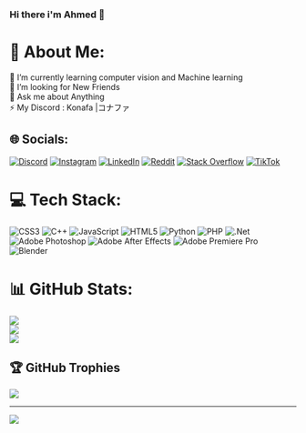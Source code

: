 ### Hi there i'm Ahmed 👋
# :dizzy: About Me:
:telescope: I’m currently learning computer vision and Machine learning<br>:handshake: I’m looking for New Friends<br>:speech_balloon: Ask me about Anything<br>:zap: My Discord : Konafa |コナファ


## :globe_with_meridians: Socials:
[![Discord](https://img.shields.io/badge/Discord-%237289DA.svg?logo=discord&logoColor=white)](https://discord.gg/9YNHrdpx) [![Instagram](https://img.shields.io/badge/Instagram-%23E4405F.svg?logo=Instagram&logoColor=white)](https://instagram.com/konafa_c9x) [![LinkedIn](https://img.shields.io/badge/LinkedIn-%230077B5.svg?logo=linkedin&logoColor=white)](https://linkedin.com/in/KonafaGharib) [![Reddit](https://img.shields.io/badge/Reddit-%23FF4500.svg?logo=Reddit&logoColor=white)](https://reddit.com/user/TenZ_Gharib) [![Stack Overflow](https://img.shields.io/badge/-Stackoverflow-FE7A16?logo=stack-overflow&logoColor=white)](https://stackoverflow.com/users/19762651/konafa-コナファ) [![TikTok](https://img.shields.io/badge/TikTok-%23000000.svg?logo=TikTok&logoColor=white)](https://tiktok.com/@ayanokoji_gharib) 

# :computer: Tech Stack:
![CSS3](https://img.shields.io/badge/css3-%231572B6.svg?style=for-the-badge&logo=css3&logoColor=white) ![C++](https://img.shields.io/badge/c++-%2300599C.svg?style=for-the-badge&logo=c%2B%2B&logoColor=white) ![JavaScript](https://img.shields.io/badge/javascript-%23323330.svg?style=for-the-badge&logo=javascript&logoColor=%23F7DF1E) ![HTML5](https://img.shields.io/badge/html5-%23E34F26.svg?style=for-the-badge&logo=html5&logoColor=white) ![Python](https://img.shields.io/badge/python-3670A0?style=for-the-badge&logo=python&logoColor=ffdd54) ![PHP](https://img.shields.io/badge/php-%23777BB4.svg?style=for-the-badge&logo=php&logoColor=white) ![.Net](https://img.shields.io/badge/.NET-5C2D91?style=for-the-badge&logo=.net&logoColor=white) ![Adobe Photoshop](https://img.shields.io/badge/adobephotoshop-%2331A8FF.svg?style=for-the-badge&logo=adobephotoshop&logoColor=white) ![Adobe After Effects](https://img.shields.io/badge/Adobe%20After%20Effects-9999FF.svg?style=for-the-badge&logo=Adobe%20After%20Effects&logoColor=white) ![Adobe Premiere Pro](https://img.shields.io/badge/Adobe%20Premiere%20Pro-9999FF.svg?style=for-the-badge&logo=Adobe%20Premiere%20Pro&logoColor=white) ![Blender](https://img.shields.io/badge/blender-%23F5792A.svg?style=for-the-badge&logo=blender&logoColor=white)
# :bar_chart: GitHub Stats:
![](https://github-readme-stats.vercel.app/api?username=BSArkamNightVGR&theme=merko&hide_border=false&include_all_commits=false&count_private=false)<br/>
![](https://github-readme-streak-stats.herokuapp.com/?user=BSArkamNightVGR&theme=merko&hide_border=false)<br/>
![](https://github-readme-stats.vercel.app/api/top-langs/?username=BSArkamNightVGR&theme=merko&hide_border=false&include_all_commits=false&count_private=false&layout=compact)

## :trophy: GitHub Trophies
![](https://github-profile-trophy.vercel.app/?username=BSArkamNightVGR&theme=radical&no-frame=false&no-bg=true&margin-w=4)

---
[![](https://visitcount.itsvg.in/api?id=BSArkamNightVGR&icon=5&color=3)](https://visitcount.itsvg.in)
